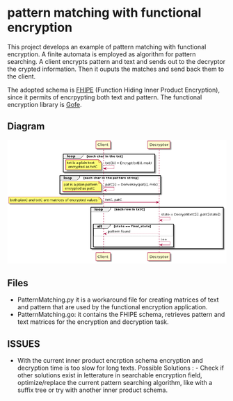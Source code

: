 # pattern matching with functional encryption

This project develops an example of pattern matching with functional encryption. A finite automata is employed as algorithm for pattern searching.
A client encrypts pattern and text and sends out to the decryptor the crypted information. Then it ouputs the matches and send back them to the client.

The adopted schema is [FHIPE](https://eprint.iacr.org/2016/440.pdf) (Function Hiding Inner Product Encryption), since it permits of encrpypting both text and pattern. 
The functional encryption library is [Gofe](https://github.com/fentec-project/gofe).


## Diagram

![](./pattern_matching.png) 

## Files
- PatternMatching.py it is a workaround file for creating matrices of text and pattern that are used by the functional encryption application. 
- PatternMatching.go: it contains the FHIPE schema, retrieves pattern and text matrices for the encryption and decryption task.   

## ISSUES
- With the current inner product encrption schema encryption and decryption time is too slow for long texts. Possible Solutions : - Check if other solutions exist in letterature in searchable encryption field, optimize/replace the current pattern searching algorithm, like with a suffix tree or try with another inner product schema.  


